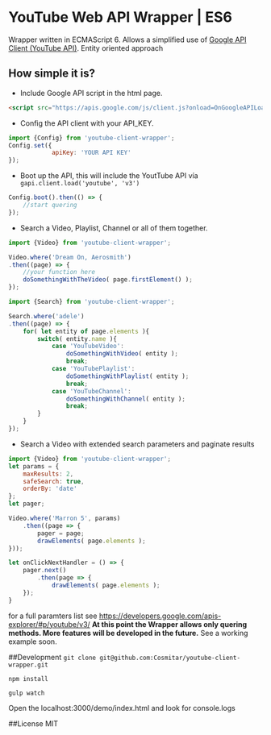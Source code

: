 # YouTube Web API Wrapper | ES6
Wrapper written in ECMAScript 6. Allows a simplified use of [Google API Client (YouTube API)](https://developers.google.com/api-client-library/javascript/).
Entity oriented approach

## How simple it is?
- Include Google API script in the html page.
```html
<script src="https://apis.google.com/js/client.js?onload=OnGoogleAPILoadCallback"></script>
```
- Config the API client with your API_KEY.
```javascript
import {Config} from 'youtube-client-wrapper';
Config.set({
            apiKey: 'YOUR API KEY'
});
```
- Boot up the API, this will include the YoutTube API vía ``` gapi.client.load('youtube', 'v3')```
```javascript
Config.boot().then(() => {
    //start quering 
});
```
- Search a Video, Playlist, Channel or all of them together.
```javascript
import {Video} from 'youtube-client-wrapper';

Video.where('Dream On, Aerosmith')
.then((page) => {
    //your function here
    doSomethingWithTheVideo( page.firstElement() );
});
```
```javascript
import {Search} from 'youtube-client-wrapper';

Search.where('adele')
.then((page) => {
    for( let entity of page.elements ){
        switch( entity.name ){
            case 'YouTubeVideo':
                doSomethingWithVideo( entity );
                break;
            case 'YouTubePlaylist':
                doSomethingWithPlaylist( entity );
                break;
            case 'YouTubeChannel':
                doSomethingWithChannel( entity );
                break;
        }
    }
});
```
- Search a Video with extended search parameters and paginate results
```javascript
import {Video} from 'youtube-client-wrapper';
let params = {
    maxResults: 2,
    safeSearch: true,
    orderBy: 'date'
};
let pager;

Video.where('Marron 5', params)
    .then((page => {
        pager = page;
        drawElements( page.elements );
}));

let onClickNextHandler = () => {
    pager.next()
        .then(page => {
            drawElements( page.elements );
    });
}
```
for a full paramters list see https://developers.google.com/apis-explorer/#p/youtube/v3/
**At this point the Wrapper allows only quering methods. More features will be developed in the future.**
See a working example soon.

##Development
```git clone git@github.com:Cosmitar/youtube-client-wrapper.git```

```npm install```

```gulp watch```

Open the localhost:3000/demo/index.html and look for console.logs

##License
MIT
